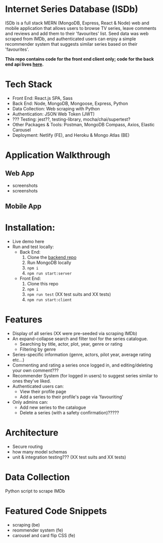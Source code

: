 # Internet Series Database (ISDb)
ISDb is a full stack MERN (MongoDB, Express, React & Node) web and mobile application that allows users to browse TV series, leave comments and reviews and add them to their 'favourites' list. Seed data was web scraped from IMDb, and authenticated users can enjoy a simple recommender system that suggests similar series based on their 'favourites'.

**This repo contains code for the front end client only; code for the back end api lives [here](https://github.com/emilydaykin/Internet-Series-Database-API).**

# Tech Stack
- Front End: React.js SPA, Sass
- Back End: Node, MongoDB, Mongoose, Express, Python
- Data Collection: Web scraping with Python
- Authentication: JSON Web Token (JWT)
- ??? Testing: jest??, testing-library, mocha/chai/supertest?
- Other Packages & Tools: Postman, MongoDB Compass, Axios, Elastic Carousel
- Deployment: Netlify (FE), and Heroku & Mongo Atlas (BE)

# Application Walkthrough
## Web App
- screenshots
- screenshots
## Mobile App

# Installation:
- Live demo here
- Run and test locally:
  - Back End:
    1. Clone the [backend repo](https://github.com/emilydaykin/Internet-Series-Database-API)
    2. Run MongoDB locally
    3. `npm i` 
    4. `npm run start:server`
  - Front End: 
    1. Clone this repo
    2. `npm i`
    3. `npm run test` (XX test suits and XX tests)
    4. `npm run start:client`

# Features
- Display of all series (XX were pre-seeded via scraping IMDb)
- An expand-collapse search and filter tool for the series catalogue.
  - Searching by title, actor, plot, year, genre or rating
  - Filtering by genre
- Series-specific information (genre, actors, pilot year, average rating etc...)
- Commenting and rating a series once logged in, and editing/deleting your own comment???
- Recommender System (for logged in users) to suggest series similar to ones they've liked. 
- Authenticated users can:
  - View their profile page
  - Add a series to their profile's page via 'favouriting'
- Only admins can:
  - Add new series to the catalogue
  - Delete a series (with a safety confirmation)?????

# Architecture
- Secure routing
- how many model schemas
- unit & integration testing???  (XX test suits and XX tests)

# Data Collection
Python script to scrape IMDb

# Featured Code Snippets
- scraping (be)
- reommender system (fe)
- carousel and card flip CSS (fe)